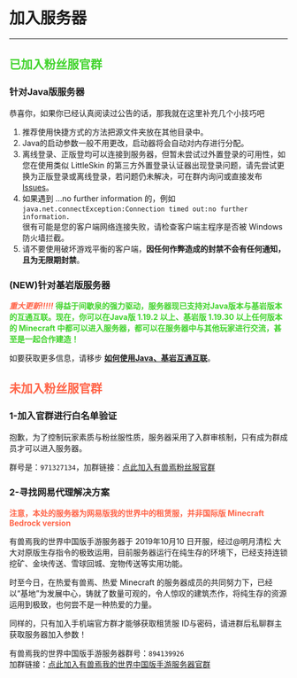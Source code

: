 # 加入服务器
----------------
## <font color="3fd32a">已加入粉丝服官群</font>

### 针对Java版服务器

恭喜你，如果你已经认真阅读过公告的话，那我就在这里补充几个小技巧吧</br>
1. 推荐使用快捷方式的方法把源文件夹放在其他目录中。
2. Java的启动参数一般不用更改，启动器将会自动对内存进行分配。
3. 离线登录、正版登均可以连接到服务器，但暂未尝试过外置登录的可用性，如您在使用类似 LittleSkin 的第三方外置登录认证器出现登录问题，请先尝试更换为正版登录或离线登录，若问题仍未解决，可在群内询问或直接发布 [Issues](https://github.com/ZoruaFox/YSY-Server/issues)。
4. 如果遇到 …no further information 的，例如</br>
`java.net.connectException:Connection timed out:no further information.`
</br>很有可能是您的客户端网络连接失败，请检查客户端主程序是否被 Windows 防火墙拦截。
5. 请不要使用破坏游戏平衡的客户端，**因任何作弊造成的封禁不会有任何通知，且为无限期封禁**。

### (NEW)针对基岩版服务器

***<font color="FF6347">重大更新!!!!!</font>***
**<font color="3fd32a">得益于间歇泉的强力驱动，服务器现已支持对Java版本与基岩版本的互通互联。现在，你可以在Java版 1.19.2 以上、基岩版 1.19.30 以上任何版本的 Minecraft 中都可以进入服务器，都可以在服务器中与其他玩家进行交流，甚至是一起合作建造！</font>**

如要获取更多信息，请移步 [**如何使用Java、基岩互通互联**](../docs/announcement.md)。

## <font color="FF6347">未加入粉丝服官群</font>

### 1-加入官群进行白名单验证

抱歉，为了控制玩家素质与粉丝服性质，服务器采用了入群审核制，只有成为群成员才可以进入服务器。

群号是：`971327134`，加群链接：[点此加入有兽焉粉丝服官群](https://jq.qq.com/?_wv=1027&k=EcPiJtYh)

### 2-寻找网易代理解决方案

<font color="FF6347">**注意，本处的服务器为网易版我的世界中的租赁服，并非国际版 Minecraft Bedrock version**</font></br>

有兽焉我的世界中国版手游服务器于 2019年10月10 日开服，经过@明月清松 大大对原版生存指令的极致运用，目前服务器运行在纯生存的环境下，已经支持连锁挖矿、金块传送、雪球回城、宠物传送等实用功能。

时至今日，在热爱有兽焉、热爱 Minecraft 的服务器成员的共同努力下，已经以“基地”为发展中心，铸就了数量可观的，令人惊叹的建筑杰作，将纯生存的资源运用到极致，也何尝不是一种热爱的力量。

同样的，只有加入手机端官方群才能够获取租赁服 ID与密码，请进群后私聊群主获取服务器加入参数！

有兽焉我的世界中国版手游服务器群号：`894139926`</br>加群链接：[点此加入有兽焉我的世界中国版手游服务器官群](https://jq.qq.com/?_wv=1027&k=T2IvVOqz)